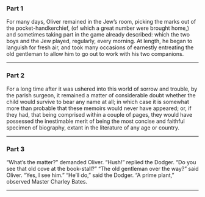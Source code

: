 ### Part 1

For many days, Oliver remained in the Jew’s room, picking the marks out of the pocket-handkerchief, (of which a great number were brought home,) and sometimes taking part in the game already described: which the two boys and the Jew played, regularly, every morning. At length, he began to languish for fresh air, and took many occasions of earnestly entreating the old gentleman to allow him to go out to work with his two companions.

----

### Part 2

For a long time after it was ushered into this world of sorrow and trouble, by the parish surgeon, it remained a matter of considerable doubt whether the child would survive to bear any name at all; in which case it is somewhat more than probable that these memoirs would never have appeared; or, if they had, that being comprised within a couple of pages, they would have possessed the inestimable merit of being the most concise and faithful specimen of biography, extant in the literature of any age or country.

----

### Part 3

“What’s the matter?” demanded Oliver.
“Hush!” replied the Dodger. “Do you see that old cove at the book-stall?”
“The old gentleman over the way?” said Oliver. “Yes, I see him.”
“He’ll do,” said the Dodger.
“A prime plant,” observed Master Charley Bates.

----

